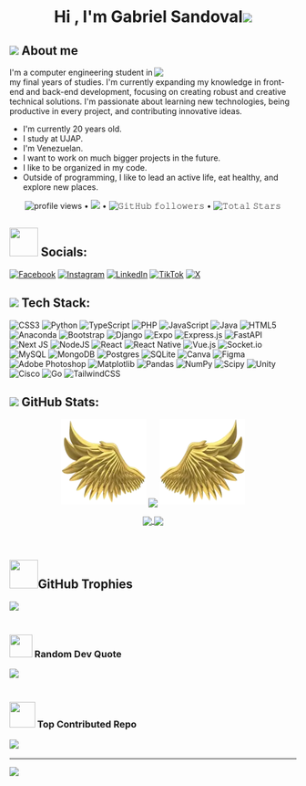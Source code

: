 <h1 align="center"><b>Hi , I'm Gabriel Sandoval</b><img src="https://media.giphy.com/media/hvRJCLFzcasrR4ia7z/giphy.gif" width="35"></h1>



## <img src = "https://github.com/7oSkaaa/7oSkaaa/blob/main/Images/about_me.gif?raw=true" width = 50px>&nbsp;About me
<picture><img align="right" src="https://github.com/7oSkaaa/7oSkaaa/blob/main/Images/Right_Side.gif?raw=true" width = 250px></picture>
I'm a computer engineering student in my final years of studies. I'm currently expanding my knowledge in front-end and back-end development, focusing on creating robust and creative technical solutions. I'm passionate about learning new technologies, being productive in every project, and contributing innovative ideas.

- I'm currently 20 years old.
- I study at UJAP.
- I'm Venezuelan.
- I want to work on much bigger projects in the future.
- I like to be organized in my code.
- Outside of programming, I like to lead an active life, eat healthy, and explore new places.





<p align="center">
  <img alt = "profile views" src="https://komarev.com/ghpvc/?username=GaboSandova1&style=flat&color=blue"> •   
  <a href="https://user-badge.committers.top/india_private/GaboSandova1"><img src="https://user-badge.committers.top/india_private/GaboSandova1.svg"></a> •
  <img alt="𝙶𝚒𝚝𝙷𝚞𝚋 𝚏𝚘𝚕𝚕𝚘𝚠𝚎𝚛𝚜" src="https://img.shields.io/github/followers/GaboSandova1?label=Followers&style=social"> •
  <img src="https://img.shields.io/github/stars/GaboSandova1?label=Stars" alt="𝚃𝚘𝚝𝚊𝚕 𝚂𝚝𝚊𝚛𝚜"> 
</p>







## <img src='https://raw.githubusercontent.com/ShahriarShafin/ShahriarShafin/main/Assets/handshake.gif' width="50px" height="50px"> Socials:
[![Facebook](https://img.shields.io/badge/Facebook-%231877F2.svg?logo=Facebook&logoColor=white)](ttps://www.facebook.com/gabo.sandoval.161) [![Instagram](https://img.shields.io/badge/Instagram-%23E4405F.svg?logo=Instagram&logoColor=white)](https://instagram.com/sandoval_gabo) [![LinkedIn](https://img.shields.io/badge/LinkedIn-%230077B5.svg?logo=linkedin&logoColor=white)](https://linkedin.com/in/www.linkedin.com/in/gabriel-sandoval-15a8392b3) [![TikTok](https://img.shields.io/badge/TikTok-%23000000.svg?logo=TikTok&logoColor=white)](https://tiktok.com/@@gabosandoval28) [![X](https://img.shields.io/badge/X-black.svg?logo=X&logoColor=white)](https://x.com/@gabosandoval24) 

## <img src = "https://media2.giphy.com/media/QssGEmpkyEOhBCb7e1/giphy.gif?cid=ecf05e47a0n3gi1bfqntqmob8g9aid1oyj2wr3ds3mg700bl&rid=giphy.gif" width = 32px> Tech Stack:
![CSS3](https://img.shields.io/badge/css3-%231572B6.svg?style=for-the-badge&logo=css3&logoColor=white) ![Python](https://img.shields.io/badge/python-3670A0?style=for-the-badge&logo=python&logoColor=ffdd54) ![TypeScript](https://img.shields.io/badge/typescript-%23007ACC.svg?style=for-the-badge&logo=typescript&logoColor=white) ![PHP](https://img.shields.io/badge/php-%23777BB4.svg?style=for-the-badge&logo=php&logoColor=white) ![JavaScript](https://img.shields.io/badge/javascript-%23323330.svg?style=for-the-badge&logo=javascript&logoColor=%23F7DF1E) ![Java](https://img.shields.io/badge/java-%23ED8B00.svg?style=for-the-badge&logo=openjdk&logoColor=white) ![HTML5](https://img.shields.io/badge/html5-%23E34F26.svg?style=for-the-badge&logo=html5&logoColor=white) ![Anaconda](https://img.shields.io/badge/Anaconda-%2344A833.svg?style=for-the-badge&logo=anaconda&logoColor=white) ![Bootstrap](https://img.shields.io/badge/bootstrap-%238511FA.svg?style=for-the-badge&logo=bootstrap&logoColor=white) ![Django](https://img.shields.io/badge/django-%23092E20.svg?style=for-the-badge&logo=django&logoColor=white) ![Expo](https://img.shields.io/badge/expo-1C1E24?style=for-the-badge&logo=expo&logoColor=#D04A37) ![Express.js](https://img.shields.io/badge/express.js-%23404d59.svg?style=for-the-badge&logo=express&logoColor=%2361DAFB) ![FastAPI](https://img.shields.io/badge/FastAPI-005571?style=for-the-badge&logo=fastapi) ![Next JS](https://img.shields.io/badge/Next-black?style=for-the-badge&logo=next.js&logoColor=white) ![NodeJS](https://img.shields.io/badge/node.js-6DA55F?style=for-the-badge&logo=node.js&logoColor=white) ![React](https://img.shields.io/badge/react-%2320232a.svg?style=for-the-badge&logo=react&logoColor=%2361DAFB) ![React Native](https://img.shields.io/badge/react_native-%2320232a.svg?style=for-the-badge&logo=react&logoColor=%2361DAFB) ![Vue.js](https://img.shields.io/badge/vue.js-%2335495e.svg?style=for-the-badge&logo=vuedotjs&logoColor=%234FC08D) ![Socket.io](https://img.shields.io/badge/Socket.io-black?style=for-the-badge&logo=socket.io&badgeColor=010101) ![MySQL](https://img.shields.io/badge/mysql-4479A1.svg?style=for-the-badge&logo=mysql&logoColor=white) ![MongoDB](https://img.shields.io/badge/MongoDB-%234ea94b.svg?style=for-the-badge&logo=mongodb&logoColor=white) ![Postgres](https://img.shields.io/badge/postgres-%23316192.svg?style=for-the-badge&logo=postgresql&logoColor=white) ![SQLite](https://img.shields.io/badge/sqlite-%2307405e.svg?style=for-the-badge&logo=sqlite&logoColor=white) ![Canva](https://img.shields.io/badge/Canva-%2300C4CC.svg?style=for-the-badge&logo=Canva&logoColor=white) ![Figma](https://img.shields.io/badge/figma-%23F24E1E.svg?style=for-the-badge&logo=figma&logoColor=white) ![Adobe Photoshop](https://img.shields.io/badge/adobe%20photoshop-%2331A8FF.svg?style=for-the-badge&logo=adobe%20photoshop&logoColor=white) ![Matplotlib](https://img.shields.io/badge/Matplotlib-%23ffffff.svg?style=for-the-badge&logo=Matplotlib&logoColor=black) ![Pandas](https://img.shields.io/badge/pandas-%23150458.svg?style=for-the-badge&logo=pandas&logoColor=white) ![NumPy](https://img.shields.io/badge/numpy-%23013243.svg?style=for-the-badge&logo=numpy&logoColor=white) ![Scipy](https://img.shields.io/badge/SciPy-%230C55A5.svg?style=for-the-badge&logo=scipy&logoColor=%white) ![Unity](https://img.shields.io/badge/unity-%23000000.svg?style=for-the-badge&logo=unity&logoColor=white) ![Cisco](https://img.shields.io/badge/cisco-%23049fd9.svg?style=for-the-badge&logo=cisco&logoColor=black) ![Go](https://img.shields.io/badge/go-%2300ADD8.svg?style=for-the-badge&logo=go&logoColor=white) ![TailwindCSS](https://img.shields.io/badge/tailwindcss-%2338B2AC.svg?style=for-the-badge&logo=tailwind-css&logoColor=white)


## <img src = "https://i.pinimg.com/originals/65/c4/f4/65c4f452571be1261e9c623f7da488ac.gif" width = 35px> GitHub Stats:
<p align="center">
  <img height="150" width="150" src="https://github.com/GaboSandova1/GaboSandova1/blob/main/WEBP/left.webp">
  <img align="center" src="https://nirzak-streak-stats.vercel.app/?user=GaboSandova1&theme=aura&hide_border=false"/>
  <img height="150" width="150" src="https://github.com/GaboSandova1/GaboSandova1/blob/main/WEBP/right.webp">
</p>

<p align="center">
  <a href="https://github.com/GaboSandova1">
    <img align="center" src="https://github-readme-stats.vercel.app/api?username=GaboSandova1&show_icons=true&hide_border=true&title_color=94b4a4&amp&icon_color=FFFFFF&amp&text_color=FFFFFF&amp&bg_color=000000&count_private=true&include_all_commits=true"/>
  </a>
  <a href="https://github.com/GaboSandova1">
    <img align="center" height="195px" src="https://github-readme-stats.vercel.app/api/top-langs/?username=GaboSandova1&text_color=FFFFFF&bg_color=000000&title_color=94b4a4&langs_count=15&layout=compact&hide_border=true" />
  </a>
</p>
</details>
<br>





## <img src="https://media.tenor.com/0ENB5HuTH0gAAAAi/trophy-beker.gif"  width="50px" height="50px">GitHub Trophies
![](https://github-profile-trophy.vercel.app/?username=GaboSandova1&theme=gitdimmed&no-frame=false&no-bg=true&margin-w=4)

#

### <img src="https://blogger.googleusercontent.com/img/b/R29vZ2xl/AVvXsEgsFAgflBy17KlK1BzqoK08tMqS1DqnwEvyFfnLx3UhfUh9uaCkA7RbHPQYOirlmbn9X1zxlpS-gSTBfN4eDwY_S-aQpqSbaXNP_ybaaSSskpjy3ZxFe-eDBN18ZfbQ52ObUFJ29HL_Eob4/s200/TGRETRTRWT.gif" width="40px" height="40px"/> Random Dev Quote
![](https://quotes-github-readme.vercel.app/api?type=horizontal&theme=radical)

#

### <img src="https://media.giphy.com/media/M4NykXxUE0HAcK7UJ6/giphy.gif" width="45px" height="45px"></img> Top Contributed Repo
![](https://github-contributor-stats.vercel.app/api?username=GaboSandova1&limit=5&theme=aura&combine_all_yearly_contributions=true)





---
[![](https://visitcount.itsvg.in/api?id=GaboSandova1&icon=0&color=0)](https://visitcount.itsvg.in)





